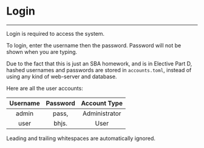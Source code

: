 # Login

---

Login is required to access the system.

To login, enter the username then the password.
Password will not be shown when you are typing.

Due to the fact that this is just an SBA homework, and is in Elective Part D,
hashed usernames and passwords are stored in `accounts.toml`, 
instead of using any kind of web-server and database.

Here are all the user accounts:

| Username | Password | Account Type  |
|:--------:|:--------:|:-------------:|
|  admin   |  pass,   | Administrator |
|   user   |  bhjs.   |     User      |

Leading and trailing whitespaces are automatically ignored.
